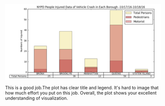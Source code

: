 ![alt text][logo]

[logo]: https://github.com/kq320/PUI2016_kq320/blob/master/HW8_kq320/cc5219.png "cc5219_plot"

This is a good job.The plot has clear title and legend. It's hard to image that how much effort you put on this job. Overall, the plot shows your excellent understanding of visualization. 
